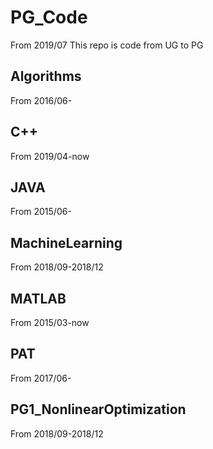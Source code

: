 # PG_Code
From 2019/07
This repo is code from UG to PG

## Algorithms
From 2016/06-

## C++
From 2019/04-now

## JAVA
From 2015/06-

## MachineLearning
From 2018/09-2018/12

## MATLAB
From 2015/03-now

## PAT
From 2017/06-

## PG1_NonlinearOptimization
From 2018/09-2018/12
